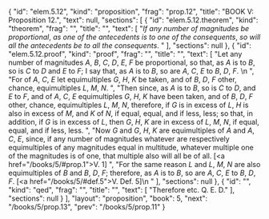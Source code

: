 {
  "id": "elem.5.12",
  "kind": "proposition",
  "frag": "prop.12",
  "title": "BOOK V: Proposition 12.",
  "text": null,
  "sections": [
    {
      "id": "elem.5.12.theorem",
      "kind": "theorem",
      "frag": "",
      "title": "",
      "text": [
        "<var>If any number of magnitudes be proportional</var>, <var>as one of the antecedents is to one of the consequents</var>, <var>so will all the antecedents be to all the consequents</var>. "
      ],
      "sections": null
    },
    {
      "id": "elem.5.12.proof",
      "kind": "proof",
      "frag": "",
      "title": "",
      "text": [
        "Let any number of magnitudes <var>A</var>, <var>B</var>, <var>C</var>, <var>D</var>, <var>E</var>, <var>F</var> be proportional, so that, as <var>A</var> is to <var>B</var>, so is <var>C</var> to <var>D</var> and <var>E</var> to <var>F</var>; I say that, as <var>A</var> is to <var>B</var>, so are <var>A</var>, <var>C</var>, <var>E</var> to <var>B</var>, <var>D</var>, <var>F</var>. \n      ",
        "For of <var>A</var>, <var>C</var>, <var>E</var> let equimultiples <var>G</var>, <var>H</var>, <var>K</var> be taken, and of <var>B</var>, <var>D</var>, <var>F</var> other, chance, equimultiples <var>L</var>, <var>M</var>, <var>N</var>. ",
        "Then since, as <var>A</var> is to <var>B</var>, so is <var>C</var> to <var>D</var>, and <var>E</var> to <var>F</var>, and of <var>A</var>, <var>C</var>, <var>E</var> equimultiples <var>G</var>, <var>H</var>, <var>K</var> have been taken, and of <var>B</var>, <var>D</var>, <var>F</var> other, chance, equimultiples <var>L</var>, <var>M</var>, <var>N</var>, therefore, if <var>G</var> is in excess of <var>L</var>, <var>H</var> is also in excess of <var>M</var>, and <var>K</var> of <var>N</var>, if equal, equal, and if less, less; so that, in addition, if <var>G</var> is in excess of <var>L</var>, then <var>G</var>, <var>H</var>, <var>K</var> are in excess of <var>L</var>, <var>M</var>, <var>N</var>, if equal, equal, and if less, less. ",
        "Now <var>G</var> and <var>G</var>, <var>H</var>, <var>K</var> are equimultiples of <var>A</var> and <var>A</var>, <var>C</var>, <var>E</var>, since, if any number of magnitudes whatever are respectively equimultiples of any magnitudes equal in multitude, whatever multiple one of the magnitudes is of one, that multiple also will all be of all. [<a href=\"/books/5/#prop.1\">V. 1</a>] ",
        "For the same reason <var>L</var> and <var>L</var>, <var>M</var>, <var>N</var> are also equimultiples of <var>B</var> and <var>B</var>, <var>D</var>, <var>F</var>; therefore, as <var>A</var> is to <var>B</var>, so are <var>A</var>, <var>C</var>, <var>E</var> to <var>B</var>, <var>D</var>, <var>F</var>. [<a href=\"/books/5/#def.5\">V. Def. 5</a>]\n      "
      ],
      "sections": null
    },
    {
      "id": "",
      "kind": "qed",
      "frag": "",
      "title": "",
      "text": [
        "Therefore etc. Q. E. D."
      ],
      "sections": null
    }
  ],
  "layout": "proposition",
  "book": 5,
  "next": "/books/5/prop.13",
  "prev": "/books/5/prop.11"
}
